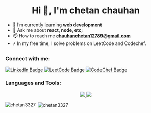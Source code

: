 <h1 align="center">Hi 👋, I'm chetan chauhan</h1>

- 🌱 I’m currently learning **web development**
- 💬 Ask me about **react, node, etc;**
- 📫 How to reach me **chauhanchetan12789@gmail.com**
- ⚡ In my free time, I solve problems on LeetCode and Codechef.
  
<h3 align="left">Connect with me:</h3>
  <a href="https://www.linkedin.com/in/chetan3327/">
    <img src="https://img.shields.io/badge/LinkedIn-blue?style=for-the-badge&logo=linkedin&logoColor=white" alt="LinkedIn Badge"/>
  </a>
  <a href="https://leetcode.com/chetan3327/">
    <img src="https://img.shields.io/badge/LeetCode-orange?style=for-the-badge&logo=leetcode&logoColor=white" alt="LeetCode Badge"/>
  </a>
  <a href="https://www.codechef.com/users/chetan3327">
    <img src="https://img.shields.io/badge/CodeChef-red?style=for-the-badge&logo=codechef&logoColor=white" alt="CodeChef Badge"/>
  </a>


<h3 align="left">Languages and Tools:</h3>

<p align="center">
<a href="https://skillicons.dev">
    <img src="https://skillicons.dev/icons?i=python,cpp,js" />
</a>
<a href="https://skillicons.dev">
    <img src="https://skillicons.dev/icons?i=html,css,tailwind,nodejs,expressjs,mongo,mysql,react,nextjs,prisma" />
</a>
</p>
</div>

<p><img align="left" src="https://github-readme-stats.vercel.app/api/top-langs?username=chetan3327&show_icons=true&locale=en" alt="chetan3327" /></p>

<p>&nbsp;<img align="center" src="https://github-readme-stats.vercel.app/api?username=chetan3327&show_icons=true&locale=en" alt="chetan3327" /></p>

